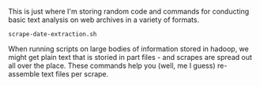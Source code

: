 This is just where I'm storing random code and commands for conducting basic text analysis on web archives in a variety of formats.

```
scrape-date-extraction.sh
```

When running scripts on large bodies of information stored in hadoop, we might get plain text that is storied in part files - and scrapes are spread out all over the place. These commands help you (well, me I guess) re-assemble text files per scrape.
